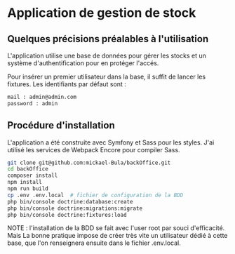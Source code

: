 # Application de gestion de stock

## Quelques précisions préalables à l'utilisation

L'application utilise une base de données pour gérer les stocks et un système d'authentification pour en protéger l'accés.

Pour insérer un premier utilisateur dans la base, il suffit de lancer les fixtures.
Les identifiants par défaut sont :

```bash
mail : admin@admin.com
password : admin
```

## Procédure d'installation

L'application a été construite avec Symfony et Sass pour les styles. J'ai utilisé les services de Webpack Encore pour compiler Sass.

```sh
git clone git@github.com:mickael-Bula/backOffice.git
cd backOffice
composer install
npm install
npm run build
cp .env .env.local  # fichier de configuration de la BDD
php bin/console doctrine:database:create
php bin/console doctrine:migrations:migrate
php bin/console doctrine:fixtures:load
```

NOTE : l'installation de la BDD se fait avec l'user root par souci d'efficacité. Mais La bonne pratique impose de créer très vite un utilisateur dédié à cette base, que l'on renseignera ensuite dans le fichier .env.local.